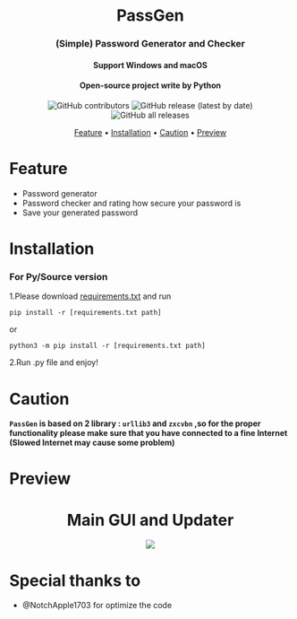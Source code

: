 <h1 align="center">PassGen</h1>
<h3 align="center">(Simple) Password Generator and Checker</h3>
<h4 align="center">Support Windows and macOS</h4>
<h4 align="center">Open-source project write by Python</h4>
<p align="center">
<img alt="GitHub contributors" src="https://img.shields.io/github/contributors/gorouflex/passgen?style=for-the-badge">
<img alt="GitHub release (latest by date)" src="https://img.shields.io/github/v/release/gorouflex/passgen?style=for-the-badge">
<img alt="GitHub all releases" src="https://img.shields.io/github/downloads/gorouflex/passgen/total?style=for-the-badge">
</p>
<p align="center">
  <a href="#feature">Feature</a>
  •
  <a href="#installation">Installation</a>
  •
  <a href="#caution">Caution</a>      
  •
  <a href="#preview">Preview</a>       
</p>

# Feature

- Password generator
- Password checker and rating how secure your password is
- Save your generated password


# Installation

### For Py/Source version

1.Please download [requirements.txt](https://github.com/gorouflex/afkbot/files/12103798/requirements.txt) and run 
```
pip install -r [requirements.txt path]
```
or
```
python3 -m pip install -r [requirements.txt path]
```
2.Run .py file and enjoy!

# Caution
**`PassGen` is based on 2 library : `urllib3` and `zxcvbn` ,so for the proper functionality please make sure that you have connected to a fine Internet (Slowed Internet may cause some problem)**
# Preview
<h1 align="center">Main GUI and Updater</h1>
<p align="center">          
  <img src="https://github.com/gorouflex/PassGen/assets/98001973/aa7e1040-95db-42d3-a1f7-080d5f1c2bfa">
</p>

# Special thanks to

- @NotchApple1703 for optimize the code
